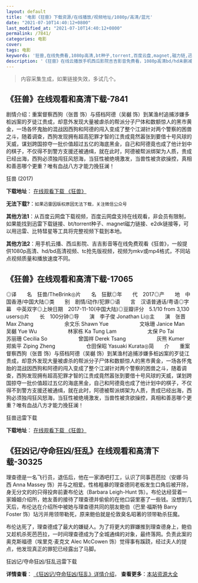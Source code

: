 ```yaml
---
layout: default
title: '电影《狂兽》下载资源/在线播放/视频地址/1080p/高清/蓝光'
date: "2021-07-10T14:40:12+0800"
last_modified_at: "2021-07-10T14:40:12+0800"
permalink: /7841/
categories: 电影
cover:
tags: 电影
keywords: '狂兽,在线免费看,1080p高清,bt种子,torrent,百度云盘,magnet,磁力链,迅雷下载资源'
description: '《狂兽》在线云播放手机西瓜影院吉吉影音免费看，1080p高清bd/hd未删减完整版和tc抢先枪版，mkv/mp4格式，附带bt/torrent种子、magnet/磁力链、百度云盘、网盘资源迅雷下载链接'
---
```


>内容采集生成，如果链接失效，多试几个。


## 《狂兽》在线观看和高清下载-7841

剧情介绍：重案督察西狗（张晋 饰）与搭档阿德（吴樾 饰）到某渔村追捕涉嫌多桩凶案的歹徒江贵成，却意外发现大量被虐杀的帮派分子尸体和数额惊人的黑市黄金，一场各怀鬼胎的混战因西狗和阿德的闯入变成了整个江湖针对两个警察的困兽之斗，随着调查，西狗发现拥有超高犯罪才智的江贵成竟然嚣张到要借十号风球的天威，谋划跨国掠夺一批价值超过五亿的海底黑金，自己和阿德竟也成了他计划中的棋子，不仅得不到警方支援还被通缉，就在此时，阿德被帮派绑架为人质，贵成已经出海，西狗必须独闯狂风怒海，当狂性被绝境激发，当兽性被贪欲操控，真相和善恶哪个更重？唯有血战八方才能力挽狂澜！


狂兽 (2017)

**下载地址**： [在线观看下载 《狂兽》](https://www.btbtdy.me/btdy/dy11848.html) 


**无法下载?**：`如果迅雷因版权原因无法下载，关注微信公众号 `

**其他方法1**：从百度云网盘下载视频，百度云网盘支持在线观看，非会员有限制，如果能找到迅雷下载链接、bt/torrent种子、magnet磁力链接、e2dk链接等，可以用迅雷、比特彗星等工具将完整视频下载到本地。

**其他方法2**：用手机云播、西瓜影院、吉吉影音等在线免费观看《狂兽》，一般提供1080p高清、hd/bd高清视频、tc抢先版视频，视频为mkv或mp4格式，不同站点视频质量和播放速度不同。


## 《狂兽》在线观看和高清下载-17065

◎译　　名　狂兽/TheBrink◎片　　名　狂獸◎年　　代　2017◎产　　地　中国香港/中国大陆◎类　　别　剧情/动作/犯罪◎语　　言　汉语普通话/粤语◎字　　幕　中英双字◎上映日期　2017-11-10(中国大陆)◎豆瓣评分　5.1/10 from 3,130 users◎片　　长　100分钟◎导　　演　李子俊 Jonathan Li◎主　　演　张晋 Max Zhang　　　　　　余文乐 Shawn Yue　　　　　　文咏珊 Janice Man　　　　　　吴樾 Yue Wu　　　　　　林家栋 Ka Tung Lam　　　　　　太保 Po Tai　　　　　　苏丽珊 Cecilia So　　　　　　曾国祥 Derek Tsang　　　　　　灰熊 Kumer　　　　　　郑紫平 Ziping Zheng　　　　　　仓田保昭 Yasuaki Kurata◎简　　介　　重案督察西狗（张晋 饰）与搭档阿德（吴樾 饰）到某渔村追捕涉嫌多桩凶案的歹徒江贵成，却意外发现大量被虐杀的帮派分子尸体和数额惊人的黑市黄金，一场各怀鬼胎的混战因西狗和阿德的闯入变成了整个江湖针对两个警察的困兽之斗，随着调查，西狗发现拥有超高犯罪才智的江贵成竟然嚣张到要借十号风球的天威，谋划跨国掠夺一批价值超过五亿的海底黑金，自己和阿德竟也成了他计划中的棋子，不仅得不到警方支援还被通缉，就在此时，阿德被帮派绑架为人质，贵成已经出海，西狗必须独闯狂风怒海，当狂性被绝境激发，当兽性被贪欲操控，真相和善恶哪个更重？唯有血战八方才能力挽狂澜！


狂兽迅雷下载

**下载地址**： [在线观看下载 《狂兽》](https://www.993dy.com//vod-detail-id-28728.html) 


## 《狂凶记/夺命狂凶/狂乱》在线观看和高清下载-30325

理查德是一名飞行员，退伍后，他在一家酒吧打工，认识了同事芭芭拉（安娜&middot;玛西 Anna Massey 饰）并与之相爱。性格粗暴的理查德同老板发生口角后被开除，身无分文的的只得投奔前妻布伦达（Barbara Leigh-Hunt 饰）。布伦达经营着一家婚姻介绍所，她友善的接待了理查德并偷偷的在他口袋里塞了一些钱。没想到几天后，布伦达在介绍所中被她与理查德共同的朋友鲍伯（巴里&middot;福斯特 Barry Foster 饰）玷污并用领带勒死，原来鲍伯就是伦敦臭名昭著的领带勒杀狂魔。</p>布伦达死了，理查德成了最大的嫌疑人。为了将更大的罪嫌推到理查德身上，鲍伯又趁机杀死芭芭拉，一时间理查德成为了全城通缉的对象，最终落网。负责此案的奥克斯福德（埃里克&middot;麦克文 Alec McCowen 饰）觉得事有蹊跷，经过夫人的提点，他发现真正的罪犯已经露出了马脚。</p>


狂凶记/夺命狂凶/狂乱迅雷下载

**详情查看**： [《狂凶记/夺命狂凶/狂乱》详情介绍](/movie/30325/)， **查看更多**：[本站资源大全](/movie/t/all/)

